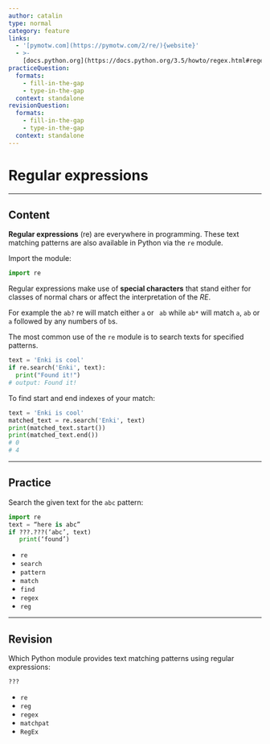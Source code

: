 ```yaml
---
author: catalin
type: normal
category: feature
links:
  - '[pymotw.com](https://pymotw.com/2/re/){website}'
  - >-
    [docs.python.org](https://docs.python.org/3.5/howto/regex.html#regex-howto){website}
practiceQuestion:
  formats:
    - fill-in-the-gap
    - type-in-the-gap
  context: standalone
revisionQuestion:
  formats:
    - fill-in-the-gap
    - type-in-the-gap
  context: standalone
---
```


# Regular expressions


---

## Content

**Regular expressions** (re) are everywhere in programming. These text matching patterns are also available in Python via the `re` module.

Import the module:

```python
import re
```

Regular expressions make use of **special characters** that stand either for classes of normal chars or affect the interpretation of the *RE*.

For example the `ab?` re will match either `a`  or ` ab` while `ab*` will match `a`, `ab` or `a` followed by any numbers of `b`s.

The most common use of the `re` module is to search texts for specified patterns.

```python
text = 'Enki is cool'
if re.search('Enki', text):
  print("Found it!")
# output: Found it!
```

To find start and end indexes of your match:

```python
text = 'Enki is cool'
matched_text = re.search('Enki', text)
print(matched_text.start())
print(matched_text.end())
# 0
# 4
```


---

## Practice

Search the given text for the `abc` pattern:

```python
import re
text = “here is abc”
if ???.???(‘abc’, text)
   print(‘found’)
```

- `re`
- `search`
- `pattern`
- `match`
- `find`
- `regex`
- `reg`


---

## Revision

Which Python module provides text matching patterns using regular expressions:

```python
???
```

- `re`
- `reg`
- `regex`
- `matchpat`
- `RegEx`
